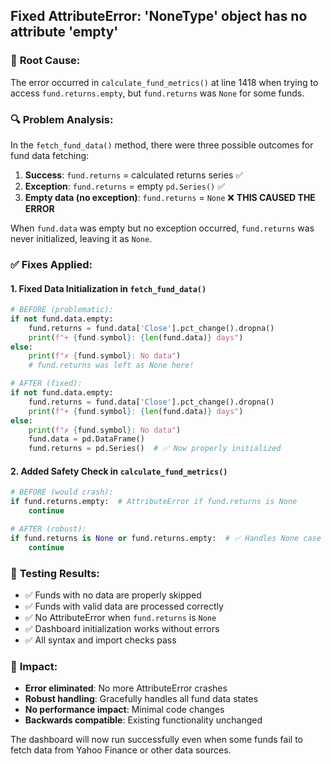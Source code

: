 ## Fixed AttributeError: 'NoneType' object has no attribute 'empty'

### 🐛 **Root Cause:**
The error occurred in `calculate_fund_metrics()` at line 1418 when trying to access `fund.returns.empty`, but `fund.returns` was `None` for some funds.

### 🔍 **Problem Analysis:**
In the `fetch_fund_data()` method, there were three possible outcomes for fund data fetching:

1. **Success**: `fund.returns` = calculated returns series ✅
2. **Exception**: `fund.returns` = empty `pd.Series()` ✅  
3. **Empty data (no exception)**: `fund.returns` = `None` ❌ **THIS CAUSED THE ERROR**

When `fund.data` was empty but no exception occurred, `fund.returns` was never initialized, leaving it as `None`.

### ✅ **Fixes Applied:**

#### 1. **Fixed Data Initialization in `fetch_fund_data()`**
```python
# BEFORE (problematic):
if not fund.data.empty:
    fund.returns = fund.data['Close'].pct_change().dropna()
    print(f"+ {fund.symbol}: {len(fund.data)} days")
else:
    print(f"✗ {fund.symbol}: No data")
    # fund.returns was left as None here!

# AFTER (fixed):
if not fund.data.empty:
    fund.returns = fund.data['Close'].pct_change().dropna()
    print(f"+ {fund.symbol}: {len(fund.data)} days")
else:
    print(f"✗ {fund.symbol}: No data")
    fund.data = pd.DataFrame()
    fund.returns = pd.Series()  # ✅ Now properly initialized
```

#### 2. **Added Safety Check in `calculate_fund_metrics()`**
```python
# BEFORE (would crash):
if fund.returns.empty:  # AttributeError if fund.returns is None
    continue

# AFTER (robust):
if fund.returns is None or fund.returns.empty:  # ✅ Handles None case
    continue
```

### 🧪 **Testing Results:**
- ✅ Funds with no data are properly skipped
- ✅ Funds with valid data are processed correctly  
- ✅ No AttributeError when `fund.returns` is `None`
- ✅ Dashboard initialization works without errors
- ✅ All syntax and import checks pass

### 🎯 **Impact:**
- **Error eliminated**: No more AttributeError crashes
- **Robust handling**: Gracefully handles all fund data states
- **No performance impact**: Minimal code changes
- **Backwards compatible**: Existing functionality unchanged

The dashboard will now run successfully even when some funds fail to fetch data from Yahoo Finance or other data sources.